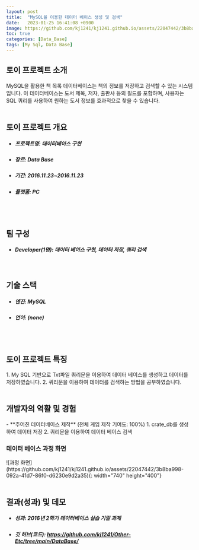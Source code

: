 ```yaml
---
layout: post
title:  "MySQL을 이용한 데이터 베이스 생성 및 검색"
date:   2023-01-25 16:41:08 +0900
image: https://github.com/kj1241/kj1241.github.io/assets/22047442/3b8ba998-092a-41d7-86f0-d6230e9d2a35
toc: true
categories: [Data_Base]
tags: [My Sql, Data Base]
---
```


<h2><green1_h2> 토이 프로젝트 소개 </green1_h2></h2>
MySQL을 활용한 책 목록 데이터베이스는 책의 정보를 저장하고 검색할 수 있는 시스템입니다.  
이 데이터베이스는 도서 제목, 저자, 출판사 등의 필드를 포함하며, 사용자는 SQL 쿼리를 사용하여 원하는 도서 정보를 효과적으로 찾을 수 있습니다.  

<br>
<br>
<h2><green1_h2> 토이 프로젝트 개요 </green1_h2></h2><ul>
<li><h5><green1_h5>프로젝트명: </green1_h5><span> 데이터베이스 구현 </span></h5></li>
<li><h5><green1_h5>장르: </green1_h5><span> Data Base  </span></h5></li>
<li><h5><green1_h5>기간: </green1_h5><span> 2016.11.23~2016.11.23</span></h5></li>
<li><h5><green1_h5>플랫폼: </green1_h5><span> PC </span></h5></li></ul>


<br>
<br>
<h2><green1_h2> 팀 구성 </green1_h2></h2><ul> 
<li><h5><green1_h5>Developer(1명): </green1_h5><span> 데이터 베이스 구현, 데이터 저장, 쿼리 검색 </span></h5></li>
</ul>

<br>
<h2><green1_h2> 기술 스택 </green1_h2></h2><ul>
<li><h5><green1_h5>엔진: </green1_h5><span> MySQL </span></h5></li>
<li><h5><green1_h5>언어: </green1_h5><span> (none) </span></h5></li>
</ul>

<br>
<br>
<h2 ><green1_h2> 토이 프로젝트 특징 </green1_h2></h2>
1. My SQL 기반으로 Txt파일 쿼리문을 이용하여 데이터 베이스를 생성하고 데이터를 저장하였습니다.
2. 쿼리문을 이용하여 데이터를 검색하는 방법을 공부하였습니다.

<br>
<br>
<h2><green1_h2> 개발자의 역활 및 경험 </green1_h2></h2>
- **주어진 데이터베이스 제작** <span><red1_error>(전체 게임 제작 기여도: 100%)</red1_error></span>
    1. crate_db를 생성하여 데이터 저장
    2. 쿼리문을 이용하여 데이터 베이스 검색


<br>
<h3><green1_h3> 데이터 베이스 과정 화면 </green1_h3></h3>
![과정 화면](https://github.com/kj1241/kj1241.github.io/assets/22047442/3b8ba998-092a-41d7-86f0-d6230e9d2a35){: width="740" height="400"}


<br>
<br>
<h2><green1_h2> 결과(성과) 및 데모 </green1_h2></h2>
<ul>
<li><h5><green1_h5>성과: </green1_h5><span> 2016년 2학기 데이터베이스 실습 기말 과제 </span></h5></li>
<li><h5><green1_h5>깃 허브(코드): </green1_h5><span> 
<a href="https://github.com/kj1241/Other-Etc/tree/main/DataBase/">https://github.com/kj1241/Other-Etc/tree/main/DataBase/</a></span></h5></li>
</ul>



